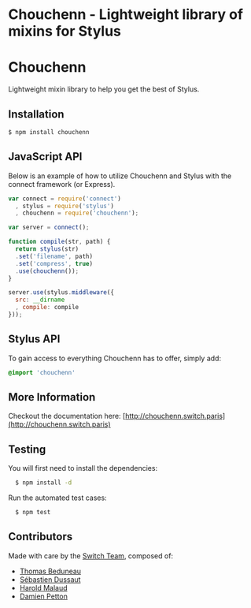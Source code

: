 # Chouchenn - Lightweight library of mixins for Stylus


# Chouchenn

Lightweight mixin library to help you get the best of Stylus.

## Installation

```bash
$ npm install chouchenn
```

## JavaScript API

Below is an example of how to utilize Chouchenn and Stylus with the connect framework (or Express).

```javascript
var connect = require('connect')
  , stylus = require('stylus')
  , chouchenn = require('chouchenn');

var server = connect();

function compile(str, path) {
  return stylus(str)
  .set('filename', path)
  .set('compress', true)
  .use(chouchenn());
}

server.use(stylus.middleware({
  src: __dirname
  , compile: compile
}));
```

## Stylus API

To gain access to everything Chouchenn has to offer, simply add:

```css
@import 'chouchenn'
```

## More Information

Checkout the documentation here: [http://chouchenn.switch.paris](http://chouchenn.switch.paris)

## Testing

You will first need to install the dependencies:

```bash
  $ npm install -d
```

Run the automated test cases:

```bash
  $ npm test
```


## Contributors

Made with care by the [Switch Team](https://github.com/Switch-Company), composed of:
  - [Thomas Beduneau](https://github.com/enwin)
  - [Sébastien Dussaut](https://github.com/sdussaut)
  - [Harold Malaud](https://github.com/hmalaud)
  - [Damien Petton](https://github.com/dpetton)


